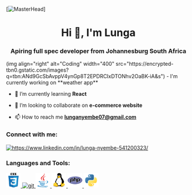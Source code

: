 [![MasterHead](https://media.istockphoto.com/id/1470617656/vector/ai-artificial-intelligence-chipset-on-circuit-board-in-futuristic-concept-suitable-for.jpg?s=612x612&w=0&k=20&c=_wC-pphyNI2muaUHG4N9JuYXxJEMDuzx56Dvzr8ZDUk=)]
<h1 align="center">Hi 👋, I'm Lunga</h1>
<h3 align="center">Apiring full spec developer from Johannesburg South Africa</h3>
(img align="right" alt="Coding" width="400" src="https://encrypted-tbn0.gstatic.com/images?q=tbn:ANd9GcSbAvppV4ynGp8T2EPDRCIxDTONhv2OaBK-iA&s")
- I'm currently working on **weather app**

- 🌱 I’m currently learning **React**

- 👯 I’m looking to collaborate on **e-commerce website**

- 📫 How to reach me **lunganyembe07@gmail.com**

<h3 align="left">Connect with me:</h3>
<p align="left">
<a href="https://linkedin.com/in/https://www.linkedin.com/in/lunga-nyembe-541200323/" target="blank"><img align="center" src="https://raw.githubusercontent.com/rahuldkjain/github-profile-readme-generator/master/src/images/icons/Social/linked-in-alt.svg" alt="https://www.linkedin.com/in/lunga-nyembe-541200323/" height="30" width="40" /></a>
</p>

<h3 align="left">Languages and Tools:</h3>
<p align="left"> <a href="https://www.w3schools.com/css/" target="_blank" rel="noreferrer"> <img src="https://raw.githubusercontent.com/devicons/devicon/master/icons/css3/css3-original-wordmark.svg" alt="css3" width="40" height="40"/> </a> <a href="https://git-scm.com/" target="_blank" rel="noreferrer"> <img src="https://www.vectorlogo.zone/logos/git-scm/git-scm-icon.svg" alt="git" width="40" height="40"/> </a> <a href="https://www.java.com" target="_blank" rel="noreferrer"> <img src="https://raw.githubusercontent.com/devicons/devicon/master/icons/java/java-original.svg" alt="java" width="40" height="40"/> </a> <a href="https://www.linux.org/" target="_blank" rel="noreferrer"> <img src="https://raw.githubusercontent.com/devicons/devicon/master/icons/linux/linux-original.svg" alt="linux" width="40" height="40"/> </a> <a href="https://www.php.net" target="_blank" rel="noreferrer"> <img src="https://raw.githubusercontent.com/devicons/devicon/master/icons/php/php-original.svg" alt="php" width="40" height="40"/> </a> <a href="https://www.python.org" target="_blank" rel="noreferrer"> <img src="https://raw.githubusercontent.com/devicons/devicon/master/icons/python/python-original.svg" alt="python" width="40" height="40"/> </a> </p>
